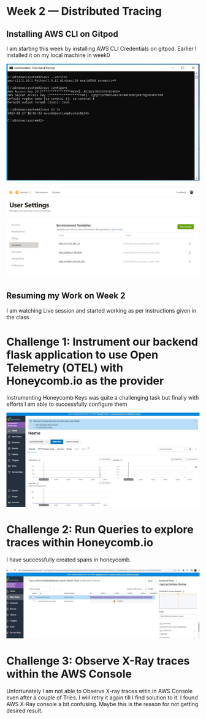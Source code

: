 # Week 2 — Distributed Tracing

## Installing AWS CLI on Gitpod

I am starting this week by installing AWS CLI Credentials on gitpod. 
Earlier I installed it on my local machine in week0

![Proof of AWS CLI Installed on Local system](assets/week0CLIConfiguration.JPG) 

![Proof of AWS CLI Credentials saved on Gitpod.io](assets/week2CLIongitpod.JPG)

## Resuming my Work on Week 2

I am watching Live session and started working as per instructions given in the class

# Challenge 1: Instrument our backend flask application to use Open Telemetry (OTEL) with Honeycomb.io as the provider

Instrumenting Honeycomb Keys was quite a challenging task but finally with efforts I am able to successfully configure them

![Proof of HoneyComb Tracing](assets/week2honeycombtracing.JPG) 

# Challenge 2: Run Queries to explore traces within Honeycomb.io

I have successfully created spans in honeycomb.

![Proof of creating spans in Honeycomb](assets/week2creatingspans.JPG)

# Challenge 3: Observe X-Ray traces within the AWS Console

Unfortunately I am not able to Observe X-ray traces witin in AWS Console even after a couple of Tries. I will retry it again till I find solution to it. I found AWS X-Ray console a bit confusing. Maybe this is the reason for not getting desired result.
